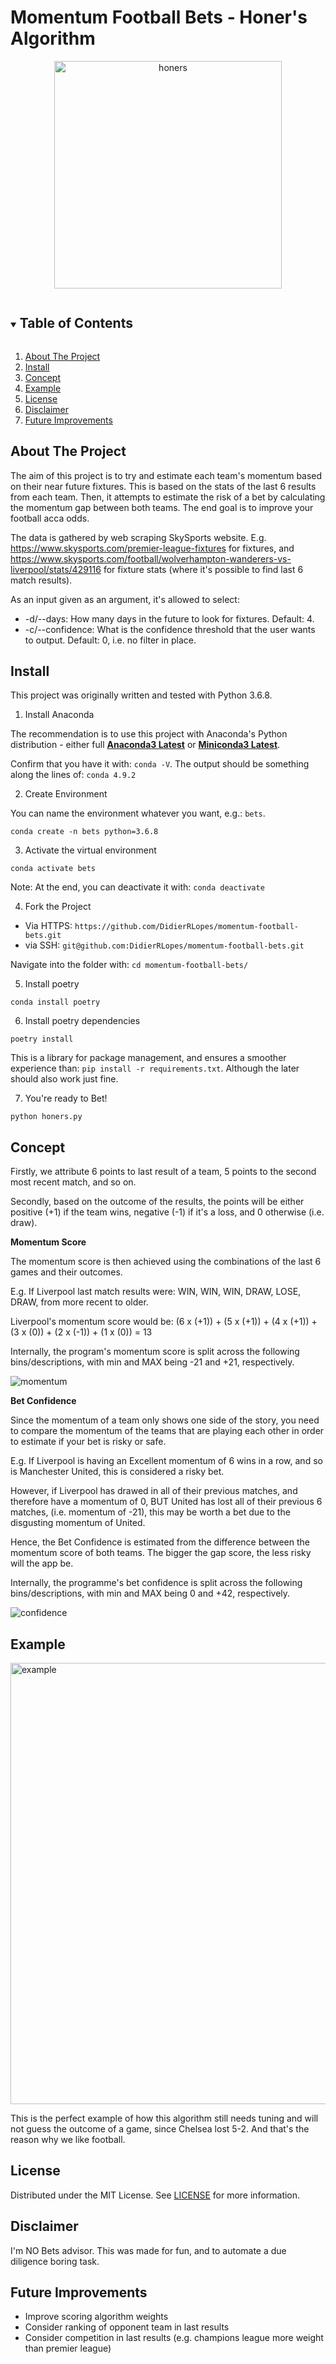# Momentum Football Bets - Honer's Algorithm

<p align="center">
<img width="364" alt="honers" src="https://user-images.githubusercontent.com/25267873/113485553-fff9ae80-94a5-11eb-86a6-298693f5ba65.png">
</p>

<!-- TABLE OF CONTENTS -->
<details open="open">
  <summary><h2 style="display: inline-block">Table of Contents</h2></summary>
  <ol>
    <li><a href="#about-the-project">About The Project</a></li>
    <li><a href="#install">Install</a></li>
    <li><a href="#concept">Concept</a></li>
    <li><a href="#example">Example</a> </li>
    <li><a href="#license">License</a></li>
    <li><a href="#disclaimer">Disclaimer</a></li>
    <li><a href="#future-improvements">Future Improvements</a></li>
  </ol>
</details>

## About The Project

The aim of this project is to try and estimate each team's momentum based on their near future fixtures. This is based on the stats of the last 6 results from each team. Then, it attempts to estimate the risk of a bet by calculating the momentum gap between both teams. The end goal is to improve your football acca odds. 

The data is gathered by web scraping SkySports website. E.g. https://www.skysports.com/premier-league-fixtures for fixtures, and https://www.skysports.com/football/wolverhampton-wanderers-vs-liverpool/stats/429116 for fixture stats (where it's possible to find last 6 match results).

As an input given as an argument, it's allowed to select:
  * -d/--days: How many days in the future to look for fixtures. Default: 4.
  * -c/--confidence: What is the confidence threshold that the user wants to output. Default: 0, i.e. no filter in place.

## Install

This project was originally written and tested with Python 3.6.8.

1. Install Anaconda

The recommendation is to use this project with Anaconda's Python distribution - either full [__Anaconda3 Latest__](https://repo.anaconda.com/archive/) or [__Miniconda3 Latest__](https://repo.anaconda.com/archive/).

Confirm that you have it with: `conda -V`. The output should be something along the lines of: `conda 4.9.2`

2. Create Environment

You can name the environment whatever you want, e.g.: `bets`.
```
conda create -n bets python=3.6.8
````

3. Activate the virtual environment
```
conda activate bets
```
Note: At the end, you can deactivate it with: `conda deactivate`

4. Fork the Project

- Via HTTPS: `https://github.com/DidierRLopes/momentum-football-bets.git`
- via SSH:  `git@github.com:DidierRLopes/momentum-football-bets.git`

Navigate into the folder with: `cd momentum-football-bets/`

5. Install poetry
```
conda install poetry
```

6. Install poetry dependencies
```
poetry install
```
This is a library for package management, and ensures a smoother experience than: ``pip install -r requirements.txt``. Although the later should also work just fine.

7.  You're ready to Bet!

```
python honers.py
```


## Concept

Firstly, we attribute 6 points to last result of a team, 5 points to the second most recent match, and so on. 

Secondly, based on the outcome of the results, the points will be either positive (+1) if the team wins, negative (-1) if it's a loss, and 0 otherwise (i.e. draw).

**Momentum Score**

The momentum score is then achieved using the combinations of the last 6 games and their outcomes.

E.g. If Liverpool last match results were: WIN, WIN, WIN, DRAW, LOSE, DRAW, from more recent to older. 

Liverpool's momentum score would be: (6 x (+1)) + (5 x (+1)) + (4 x (+1)) + (3 x (0)) + (2 x (-1)) + (1 x (0)) = 13

Internally, the program's momentum score is split across the following bins/descriptions, with min and MAX being -21 and +21, respectively.


![momentum](https://user-images.githubusercontent.com/25267873/113485974-494afd80-94a8-11eb-8fa7-44ef9ddb7e65.jpg)


**Bet Confidence**

Since the momentum of a team only shows one side of the story, you need to compare the momentum of the teams that are playing each other in order to estimate if your bet is risky or safe.

E.g. If Liverpool is having an Excellent momentum of 6 wins in a row, and so is Manchester United, this is considered a risky bet. 

However, if Liverpool has drawed in all of their previous matches, and therefore have a momentum of 0, BUT United has lost all of their previous 6 matches, (i.e. momentum of -21), this may be worth a bet due to the disgusting momentum of United.

Hence, the Bet Confidence is estimated from the difference between the momentum score of both teams. The bigger the gap score, the less risky will the app be. 

Internally, the programme's bet confidence is split across the following bins/descriptions, with min and MAX being 0 and +42, respectively.

![confidence](https://user-images.githubusercontent.com/25267873/113485973-4819d080-94a8-11eb-920f-ed78733d24b6.jpg)

## Example

<img width="706" alt="example" src="https://user-images.githubusercontent.com/25267873/113477261-88f9f100-9478-11eb-9cb0-74936de34078.png">

This is the perfect example of how this algorithm still needs tuning and will not guess the outcome of a game, since Chelsea lost 5-2. And that's the reason why we like football. 

## License

Distributed under the MIT License. See [LICENSE](https://github.com/DidierRLopes/momentum-football-bets/blob/main/LICENSE) for more information.

## Disclaimer

I'm NO Bets advisor. This was made for fun, and to automate a due diligence boring task.

## Future Improvements

* Improve scoring algorithm weights
* Consider ranking of opponent team in last results
* Consider competition in last results (e.g. champions league more weight than premier league)
